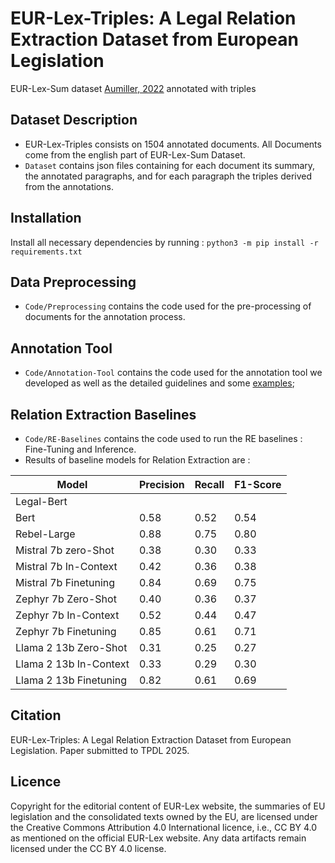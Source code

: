# EUR-Lex-Triples: A Legal Relation Extraction Dataset from European Legislation
EUR-Lex-Sum dataset [Aumiller, 2022](https://aclanthology.org/2022.emnlp-main.519.pdf) annotated with triples

## Dataset Description
* EUR-Lex-Triples consists on 1504 annotated documents. All Documents come from the english part of EUR-Lex-Sum Dataset.
* ```Dataset``` contains json files containing for each document its summary, the annotated paragraphs, and for each paragraph the triples derived from the annotations.
  
## Installation
Install all necessary dependencies by running : 
``` python3 -m pip install -r requirements.txt ```

## Data Preprocessing
* ```Code/Preprocessing``` contains the code used for the pre-processing of documents for the annotation process.
  
## Annotation Tool
* ```Code/Annotation-Tool``` contains the code used for the annotation tool we developed as well as the detailed guidelines and some [examples](Code/Annotation-Tool/examples.pdf);
   
## Relation Extraction Baselines
* ```Code/RE-Baselines``` contains the code used to run the RE baselines : Fine-Tuning and Inference.
* Results of baseline models for Relation Extraction are : 

|  Model                  |  Precision      |  Recall         |  F1-Score       |
|-----------------        |-----------------|-----------------|-----------------| 
| Legal-Bert              |                 |                 |                 |
| Bert                    |     0.58        |       0.52      |      0.54       |
| Rebel-Large             |     0.88        |       0.75      |      0.80       | 
| Mistral 7b zero-Shot    |    0.38         |       0.30      |     0.33        |
| Mistral 7b In-Context   |    0.42         |       0.36      |     0.38        |
| Mistral 7b Finetuning   |    0.84         |       0.69      |     0.75        |
| Zephyr 7b Zero-Shot     |     0.40        |      0.36       |      0.37       |
| Zephyr 7b In-Context    |     0.52        |        0.44     |        0.47     |
| Zephyr 7b Finetuning    |      0.85       |      0.61       |       0.71      |
| Llama 2 13b Zero-Shot   |       0.31      |       0.25      |      0.27       |
| Llama 2 13b In-Context  |        0.33     |       0.29      |     0.30        |
| Llama 2 13b Finetuning  |        0.82     |        0.61     |           0.69  |
## Citation
EUR-Lex-Triples: A Legal Relation Extraction Dataset from European Legislation. 
Paper submitted to TPDL 2025.
## Licence
Copyright for the editorial content of EUR-Lex website, the summaries of EU legislation and the consolidated texts owned by the EU, are licensed under the Creative Commons Attribution 4.0 International licence, i.e., CC BY 4.0 as mentioned on the official EUR-Lex website. Any data artifacts remain licensed under the CC BY 4.0 license.
